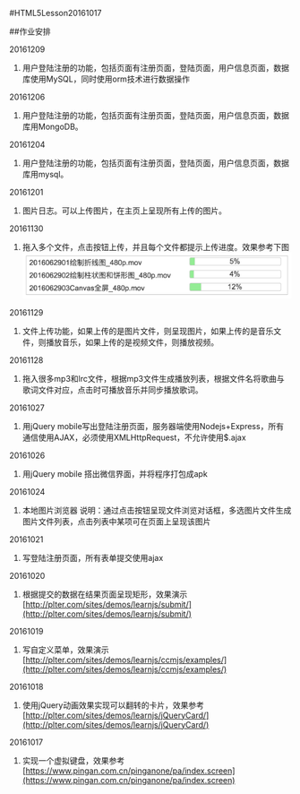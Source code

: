 #HTML5Lesson20161017

##作业安排

20161209

1. 用户登陆注册的功能，包括页面有注册页面，登陆页面，用户信息页面，数据库使用MySQL，同时使用orm技术进行数据操作

20161206

1. 用户登陆注册的功能，包括页面有注册页面，登陆页面，用户信息页面，数据库用MongoDB。

20161204

1. 用户登陆注册的功能，包括页面有注册页面，登陆页面，用户信息页面，数据库用mysql。

20161201

1. 图片日志。可以上传图片，在主页上呈现所有上传的图片。

20161130

1. 拖入多个文件，点击按钮上传，并且每个文件都提示上传进度。效果参考下图
![上传文件作业效果演示](images/UploadFiles.png)

20161129

1. 文件上传功能，如果上传的是图片文件，则呈现图片，如果上传的是音乐文件，则播放音乐，如果上传的是视频文件，则播放视频。

20161128

1. 拖入很多mp3和lrc文件，根据mp3文件生成播放列表，根据文件名将歌曲与歌词文件对应，点击时可播放音乐并同步播放歌词。

20161027

1. 用jQuery mobile写出登陆注册页面，服务器端使用Nodejs+Express，所有通信使用AJAX，必须使用XMLHttpRequest，不允许使用$.ajax

20161026

1. 用jQuery mobile 搭出微信界面，并将程序打包成apk

20161024

1. 本地图片浏览器
	说明：通过点击按钮呈现文件浏览对话框，多选图片文件生成图片文件列表，点击列表中某项可在页面上呈现该图片

20161021

1. 写登陆注册页面，所有表单提交使用ajax

20161020

1. 根据提交的数据在结果页面呈现矩形，效果演示[http://plter.com/sites/demos/learnjs/submit/](http://plter.com/sites/demos/learnjs/submit/)

20161019

1. 写自定义菜单，效果演示[http://plter.com/sites/demos/learnjs/ccmjs/examples/](http://plter.com/sites/demos/learnjs/ccmjs/examples/)

20161018

1. 使用jQuery动画效果实现可以翻转的卡片，效果参考[http://plter.com/sites/demos/learnjs/jQueryCard/](http://plter.com/sites/demos/learnjs/jQueryCard/)

20161017

1. 实现一个虚拟键盘，效果参考[https://www.pingan.com.cn/pinganone/pa/index.screen](https://www.pingan.com.cn/pinganone/pa/index.screen)